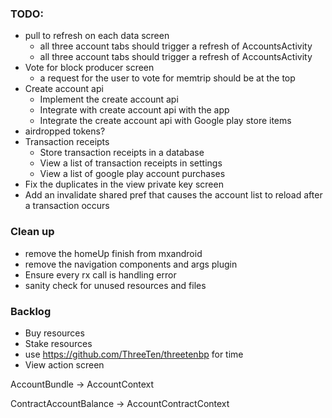 ### TODO:
- pull to refresh on each data screen
    - all three account tabs should trigger a refresh of AccountsActivity
    - all three account tabs should trigger a refresh of AccountsActivity
- Vote for block producer screen
    - a request for the user to vote for memtrip should be at the top
- Create account api 
    - Implement the create account api 
    - Integrate with create account api with the app
    - Integrate the create account api with Google play store items
- airdropped tokens?
- Transaction receipts 
    - Store transaction receipts in a database
    - View a list of transaction receipts in settings
    - View a list of google play account purchases
- Fix the duplicates in the view private key screen
- Add an invalidate shared pref that causes the account list to reload after a transaction occurs

### Clean up
- remove the homeUp finish from mxandroid
- remove the navigation components and args plugin
- Ensure every rx call is handling error
- sanity check for unused resources and files

### Backlog
- Buy resources
- Stake resources
- use https://github.com/ThreeTen/threetenbp for time
- View action screen

AccountBundle -> AccountContext

ContractAccountBalance -> AccountContractContext